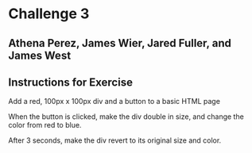# Challenge 3

## Athena Perez, James Wier, Jared Fuller, and James West

## Instructions for Exercise

Add a red, 100px x 100px div and a button to a basic HTML page

When the button is clicked, make the div double in size, and change the color from red to blue.

After 3 seconds, make the div revert to its original size and color.
